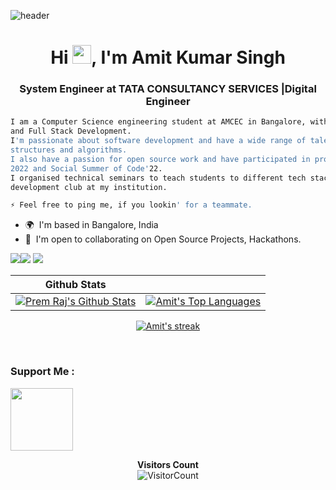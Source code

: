 <!-- ![LinkedIn Banner V1 1](https://user-images.githubusercontent.com/85401522/190629275-f6bf3380-0ce4-4481-9601-09498bf932df.png) -->
![header](https://user-images.githubusercontent.com/85401522/193738869-1aae5c48-37b8-487d-bedb-de2dba39fd5e.png)

<h1 align="center">Hi <img src="https://raw.githubusercontent.com/MartinHeinz/MartinHeinz/master/wave.gif" width="30px" height="30px">, I'm Amit Kumar Singh</h1>
<!-- <p align="center">===========================================================================================</p> -->

<h3 align="center">System Engineer at TATA CONSULTANCY SERVICES |Digital Engineer</h3>


```bash
I am a Computer Science engineering student at AMCEC in Bangalore, with deep interest in Competitive Programming 
and Full Stack Development.
I'm passionate about software development and have a wide range of talents, from web development to a firm grasp of data 
structures and algorithms. 
I also have a passion for open source work and have participated in projects like GirlScript Summer Of Code
2022 and Social Summer of Code'22.
I organised technical seminars to teach students to different tech stacks as the leader of the web/app 
development club at my institution. 

⚡ Feel free to ping me, if you lookin' for a teammate.
```
* 🌍  I'm based in Bangalore, India
* 🤝  I'm open to collaborating on Open Source Projects, Hackathons.

<a href="https://twitter.com/imaks_12" target="_blank" rel="noreferrer"><img
src="https://img.shields.io/twitter/follow/imaks_12?logo=twitter&style=for-the-badge&color=0891b2&labelColor=000000"
/></a><a href="https://github.com/amitkr78" target="_blank" rel="noreferrer"><img
src="https://img.shields.io/github/followers/amitkr78?logo=github&style=for-the-badge&color=0891b2&labelColor=000000" /></a>
<img src="https://img.shields.io/github/stars/amitkr78?affiliations=OWNER&style=for-the-badge" />









<!-- <b>My GitHub Stats :</b> -->
|                         Github Stats |              |
| :---------------------: | :----------------------: |
| <a href="https://github.com/amitkr78/github-readme-stats"><img alt="Prem Raj's Github Stats" src="https://github-readme-stats.vercel.app/api?username=amitkr78&show_icons=true&count_private=true&theme=react&hide_border=true&bg_color=0D1117" /></a> | <a href="https://github.com/amitkr78/github-readme-stats"><img alt="Amit's Top Languages" src="https://github-readme-stats.vercel.app/api/top-langs/?username=amitkr78&langs_count=8&count_private=true&layout=compact&theme=react&hide_border=true&bg_color=0D1117" /></a> |


<p align="center">
    <a href="https://github.com/amitkr78/github-readme-streak-stats">
        <img title="🔥 Get streak stats for your profile at git.io/streak-stats" alt="Amit's streak" src="https://github-readme-streak-stats.herokuapp.com/?user=amitkr78&theme=black-ice&hide_border=true&stroke=0000&background=060A0CD0"/>
    </a>
</p>
<br/>


### Support Me :

<a href="https://www.buymeacoffee.com/amitkr78"><img src="https://cdn.buymeacoffee.com/buttons/v2/default-yellow.png" width="100" /></a>
<div align = "center">
 
**Visitors Count**  
![VisitorCount](https://profile-counter.glitch.me/{amitkr78}/count.svg)
</div>

<!-- <audio controls autoplay source="http://codeskulptor-demos.commondatastorage.googleapis.com/GalaxyInvaders/alien_shoot.wav"><audio/> -->
